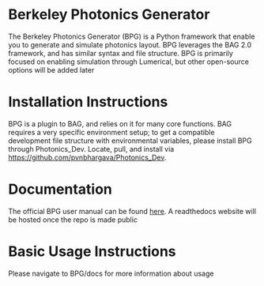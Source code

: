 # Berkeley Photonics Generator 
The Berkeley Photonics Generator (BPG) is a Python framework that enable you to generate and simulate photonics 
layout. BPG leverages the BAG 2.0 framework, and has similar syntax and file structure. BPG is primarily focused on 
enabling simulation through Lumerical, but other open-source options will be added later

# Installation Instructions
BPG is a plugin to BAG, and relies on it for many core functions. BAG requires a very specific environment setup; 
to get a compatible development file structure with environmental variables, please install BPG through Photonics_Dev. 
Locate, pull, and install via https://github.com/pvnbhargava/Photonics_Dev.

# Documentation
The official BPG user manual can be found [here](docs/BPG_User_Manual.pdf). A readthedocs website will be hosted once
the repo is made public

# Basic Usage Instructions
Please navigate to BPG/docs for more information about usage
